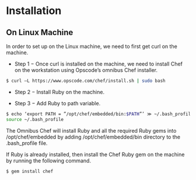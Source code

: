 # Installation

## On Linux Machine
In order to set up on the Linux machine, we need to first get curl on the machine.

- Step 1 − Once curl is installed on the machine, we need to install Chef on the workstation using Opscode’s omnibus Chef installer.

```bash
$ curl –L https://www.opscode.com/chef/install.sh | sudo bash 
```
- Step 2 − Install Ruby on the machine.

- Step 3 − Add Ruby to path variable.

```bash
$ echo ‘export PATH = ”/opt/chef/embedded/bin:$PATH”’ ≫ ~/.bash_profile && 
source ~/.bash_profile 
```
The Omnibus Chef will install Ruby and all the required Ruby gems into /opt/chef/embedded by adding /opt/chef/embedded/bin directory to the .bash_profile file.

If Ruby is already installed, then install the Chef Ruby gem on the machine by running the following command.

```bash
$ gem install chef 
```